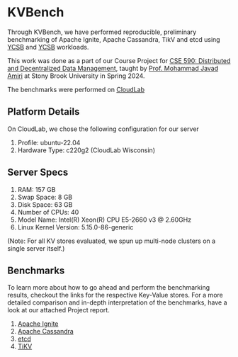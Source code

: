 # KVBench

Through KVBench, we have performed reproducible, preliminary benchmarking of Apache Ignite, Apache Cassandra, TikV and etcd using [YCSB](https://github.com/brianfrankcooper/YCSB) and [YCSB](https://github.com/pingcap/go-ycsb) workloads.

This work was done as a part of our Course Project for [CSE 590: Distributed and Decentralized Data Management](https://www3.cs.stonybrook.edu/~amiri/teaching/dddm/24s/index.html), taught by [Prof. Mohammad Javad Amiri](https://www3.cs.stonybrook.edu/~amiri/) at Stony Brook University in Spring 2024.

The benchmarks were performed on [CloudLab](https://www.cloudlab.us/)

## Platform Details
On CloudLab, we chose the following configuration for our server
1. Profile: ubuntu-22.04
2. Hardware Type: c220g2 (CloudLab Wisconsin)

## Server Specs
1. RAM: 157 GB
2. Swap Space: 8 GB
3. Disk Space: 63 GB
4. Number of CPUs: 40
5. Model Name: Intel(R) Xeon(R) CPU E5-2660 v3 @ 2.60GHz
6. Linux Kernel Version: 5.15.0-86-generic

(Note: For all KV stores evaluated, we spun up multi-node clusters on a single server itself.)

## Benchmarks
To learn more about how to go ahead and perform the benchmarking results, checkout the links for the respective Key-Value stores. For a more detailed comparison and in-depth interpretation of the benchmarks, have a look at our attached Project report.

1. [Apache Ignite](https://github.com/divyaankt/KVBench/blob/main/Ignite/README.md)
2. [Apache Cassandra](https://github.com/divyaankt/KVBench/blob/main/Cassandra/README.md)
3. [etcd](https://github.com/divyaankt/KVBench/blob/main/etcd/README.md)
4. [TiKV](https://github.com/divyaankt/KVBench/blob/main/TiKV/README.md)
